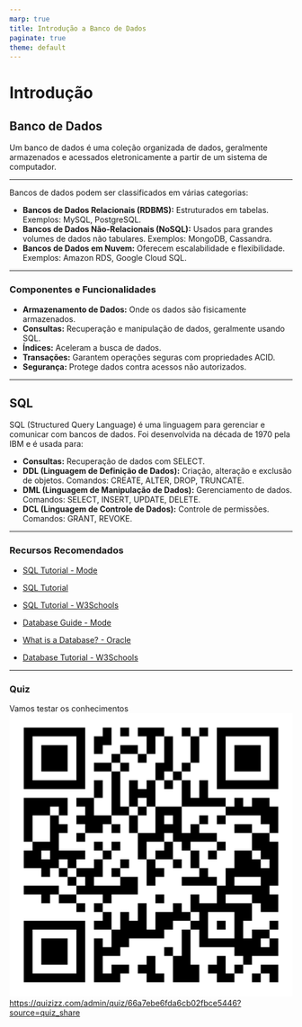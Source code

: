 ```yaml
---
marp: true
title: Introdução a Banco de Dados
paginate: true
theme: default
---
```

# Introdução

## Banco de Dados

Um banco de dados é uma coleção organizada de dados, geralmente armazenados e acessados eletronicamente a partir de um sistema de computador. 

---

Bancos de dados podem ser classificados em várias categorias:

- **Bancos de Dados Relacionais (RDBMS):** Estruturados em tabelas. Exemplos: MySQL, PostgreSQL.
- **Bancos de Dados Não-Relacionais (NoSQL):** Usados para grandes volumes de dados não tabulares. Exemplos: MongoDB, Cassandra.
- **Bancos de Dados em Nuvem:** Oferecem escalabilidade e flexibilidade. Exemplos: Amazon RDS, Google Cloud SQL.

---

### Componentes e Funcionalidades

- **Armazenamento de Dados:** Onde os dados são fisicamente armazenados.
- **Consultas:** Recuperação e manipulação de dados, geralmente usando SQL.
- **Índices:** Aceleram a busca de dados.
- **Transações:** Garantem operações seguras com propriedades ACID.
- **Segurança:** Protege dados contra acessos não autorizados.

---

## SQL

SQL (Structured Query Language) é uma linguagem para gerenciar e comunicar com bancos de dados. Foi desenvolvida na década de 1970 pela IBM e é usada para:

- **Consultas:** Recuperação de dados com SELECT.
- **DDL (Linguagem de Definição de Dados):** Criação, alteração e exclusão de objetos. Comandos: CREATE, ALTER, DROP, TRUNCATE.
- **DML (Linguagem de Manipulação de Dados):** Gerenciamento de dados. Comandos: SELECT, INSERT, UPDATE, DELETE.
- **DCL (Linguagem de Controle de Dados):** Controle de permissões. Comandos: GRANT, REVOKE.

---

### Recursos Recomendados

- [SQL Tutorial - Mode](https://mode.com/sql-tutorial/)
- [SQL Tutorial](https://www.sqltutorial.org/)
- [SQL Tutorial - W3Schools](https://www.w3schools.com/sql/default.asp)

- [Database Guide - Mode](https://mode.com/database-guide/)
- [What is a Database? - Oracle](https://www.oracle.com/database/what-is-database/)
- [Database Tutorial - W3Schools](https://www.w3schools.com/database/)

--- 

### Quiz
Vamos testar os conhecimentos
![Acesse o quiz](./assets/quiz.png)
https://quizizz.com/admin/quiz/66a7ebe6fda6cb02fbce5446?source=quiz_share

